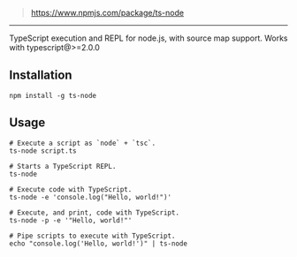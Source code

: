 > https://www.npmjs.com/package/ts-node

---

TypeScript execution and REPL for node.js, with source map support. Works with typescript@>=2.0.0

## Installation

```
npm install -g ts-node
```

## Usage

```
# Execute a script as `node` + `tsc`. 
ts-node script.ts
 
# Starts a TypeScript REPL. 
ts-node
 
# Execute code with TypeScript. 
ts-node -e 'console.log("Hello, world!")'
 
# Execute, and print, code with TypeScript. 
ts-node -p -e '"Hello, world!"'
 
# Pipe scripts to execute with TypeScript. 
echo "console.log('Hello, world!')" | ts-node
```
